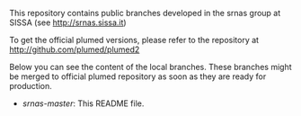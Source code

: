 This repository contains public branches developed in the srnas group
at SISSA (see http://srnas.sissa.it)

To get the official plumed versions, please refer to the repository at http://github.com/plumed/plumed2

Below you can see the content of the local branches. These branches might be merged to official plumed repository as soon as they are ready for production.

* _srnas-master_: This README file.
